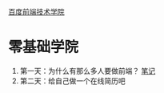 [百度前端技术学院](http://ife.baidu.com/)
# 零基础学院
1. 第一天：为什么有那么多人要做前端？
[笔记](./Notes/第一天：为什么有那么多人要做前端？.md)
2. 第二天：给自己做一个在线简历吧
